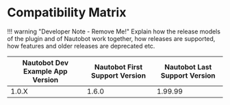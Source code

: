 # Compatibility Matrix

!!! warning "Developer Note - Remove Me!"
    Explain how the release models of the plugin and of Nautobot work together, how releases are supported, how features and older releases are deprecated etc.

| Nautobot Dev Example App Version | Nautobot First Support Version | Nautobot Last Support Version |
| ------------- | -------------------- | ------------- |
| 1.0.X         | 1.6.0                | 1.99.99        |
